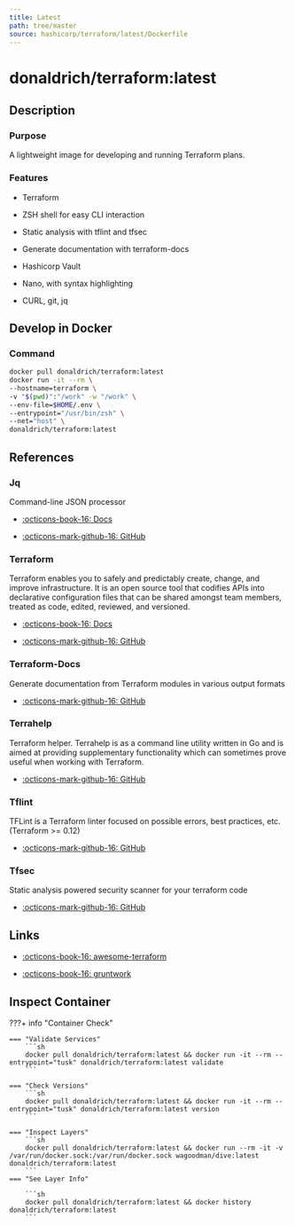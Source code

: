 ```yaml
---
title: Latest
path: tree/master
source: hashicorp/terraform/latest/Dockerfile
---
```


# donaldrich/terraform:latest

## Description

### Purpose

A lightweight image for developing and running Terraform plans.

### Features

- Terraform

- ZSH shell for easy CLI interaction

- Static analysis with tflint and tfsec

- Generate documentation with terraform-docs

- Hashicorp Vault

- Nano, with syntax highlighting

- CURL, git, jq

## Develop in Docker

### Command

```sh
docker pull donaldrich/terraform:latest
docker run -it --rm \
--hostname=terraform \
-v "$(pwd)":"/work" -w "/work" \
--env-file=$HOME/.env \
--entrypoint="/usr/bin/zsh" \
--net="host" \
donaldrich/terraform:latest
```

## References

### Jq

Command-line JSON processor

- [:octicons-book-16: Docs](https://stedolan.github.io/jq)

- [:octicons-mark-github-16: GitHub](https://github.com/stedolan/jq)

### Terraform

Terraform enables you to safely and predictably create, change, and improve infrastructure. It is an open source tool that codifies APIs into declarative configuration files that can be shared amongst team members, treated as code, edited, reviewed, and versioned.

- [:octicons-book-16: Docs](https://www.terraform.io/docs)

- [:octicons-mark-github-16: GitHub](https://github.com/hashicorp/terraform)

### Terraform-Docs

Generate documentation from Terraform modules in various output formats

- [:octicons-mark-github-16: GitHub](https://github.com/terraform-docs/terraform-docs)

### Terrahelp

Terraform helper. Terrahelp is as a command line utility written in Go and is aimed at providing supplementary functionality which can sometimes prove useful when working with Terraform.

- [:octicons-mark-github-16: GitHub](https://github.com/opencredo/terrahelp)

### Tflint

TFLint is a Terraform linter focused on possible errors, best practices, etc. (Terraform >= 0.12)

- [:octicons-mark-github-16: GitHub](https://github.com/terraform-linters/tflint)

### Tfsec

Static analysis powered security scanner for your terraform code

- [:octicons-mark-github-16: GitHub](https://github.com/liamg/tfsec)

## Links

- [:octicons-book-16: awesome-terraform](https://github.com/shuaibiyy/awesome-terraform)

- [:octicons-book-16: gruntwork](https://gruntwork.io)

## Inspect Container

???+ info "Container Check"

    === "Validate Services"
        ```sh
        docker pull donaldrich/terraform:latest && docker run -it --rm --entrypoint="tusk" donaldrich/terraform:latest validate
        ```

    === "Check Versions"
        ```sh
        docker pull donaldrich/terraform:latest && docker run -it --rm --entrypoint="tusk" donaldrich/terraform:latest version
        ```

    === "Inspect Layers"
        ```sh
        docker pull donaldrich/terraform:latest && docker run --rm -it -v /var/run/docker.sock:/var/run/docker.sock wagoodman/dive:latest donaldrich/terraform:latest
        ```
    === "See Layer Info"

        ```sh
        docker pull donaldrich/terraform:latest && docker history donaldrich/terraform:latest
        ```
